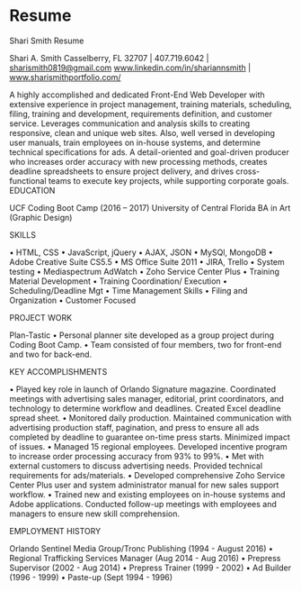 # Resume
Shari Smith Resume

Shari A. Smith
Casselberry, FL 32707 | 407.719.6042 | sharismith0819@gmail.com
www.linkedin.com/in/shariannsmith | www.sharismithportfolio.com/

A highly accomplished and dedicated Front-End Web Developer with extensive experience in project management, training materials, scheduling, filing, training and development, requirements definition, and customer service. Leverages communication and analysis skills to creating responsive, clean and unique web sites. Also, well versed in developing user manuals, train employees on in-house systems, and determine technical specifications for ads. A detail-oriented and goal-driven producer who increases order accuracy with new processing methods, creates deadline spreadsheets to ensure project delivery, and drives cross-functional teams to execute key projects, while supporting corporate goals.
EDUCATION

UCF Coding Boot Camp (2016 – 2017)
University of Central Florida BA in Art (Graphic Design)

SKILLS

• HTML, CSS
• JavaScript, jQuery
• AJAX, JSON
• MySQl, MongoDB
• Adobe Creative Suite CS5.5
• MS Office Suite 2011
• JIRA, Trello
• System testing
• Mediaspectrum AdWatch
• Zoho Service Center Plus
• Training Material
  Development
• Training Coordination/
  Execution
• Scheduling/Deadline Mgt
• Time Management Skills
• Filing and Organization
• Customer Focused

PROJECT WORK

Plan-Tastic
•	Personal planner site developed as a group project during Coding Boot Camp.
•	Team consisted of four members, two for front-end and two for back-end.

KEY ACCOMPLISHMENTS

•	Played key role in launch of Orlando Signature magazine. Coordinated meetings with advertising sales manager, editorial, print coordinators, and technology to determine workflow and deadlines. Created Excel deadline spread sheet.
•	Monitored daily production. Maintained communication with advertising production staff, pagination, and press to ensure all ads completed by deadline to guarantee on-time press starts. Minimized impact of issues. 
•	Managed 15 regional employees. Developed incentive program to increase order processing accuracy from 93% to 99%.
•	Met with external customers to discuss advertising needs. Provided technical requirements for ads/materials.
•	Developed comprehensive Zoho Service Center Plus user and system administrator manual for new sales support workflow.
•	Trained new and existing employees on in-house systems and Adobe applications. Conducted follow-up meetings with employees and managers to ensure new skill comprehension.

EMPLOYMENT HISTORY

Orlando Sentinel Media Group/Tronc Publishing (1994 - August 2016)
	• Regional Trafficking Services Manager (Aug 2014 - Aug 2016)
	• Prepress Supervisor (2002 - Aug 2014)
	• Prepress Trainer (1999 - 2002)
	• Ad Builder (1996 - 1999)
	• Paste-up (Sept 1994 - 1996)
